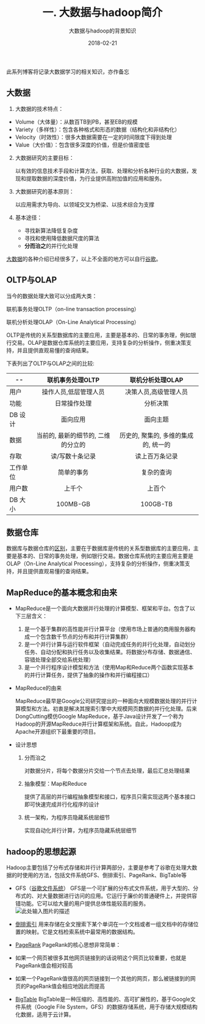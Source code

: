 ﻿---
layout: post
title: '一. 大数据与hadoop简介'
subtitle: '大数据与hadoop的背景知识'
date: 2018-02-21
categories: 大数据
cover: 'https://githubpics.oss-cn-beijing.aliyuncs.com/bigdata/hadoop.jpg'
tags: bigdata hadoop
---

此系列博客将记录大数据学习的相关知识，亦作备忘

## 大数据

1. 大数据的技术特点：
- Volume（大体量）：从数百TB到PB，甚至EB的规模
- Variety（多样性）：包含各种格式和形态的数据（结构化和非结构化）
- Velocity（时效性）：很多大数据需要在一定的时间限度下得到处理
- Value（大价值）：包含很多深度的价值，但是价值密度低

2. 大数据研究的主要目标：

    以有效的信息技术手段和计算方法，获取、处理和分析各种行业的大数据，发现和提取数据的深度价值，为行业提供高附加值的应用和服务。
	
3. 大数据研究的基本原则：

	以应用需求为导向、以领域交叉为桥梁、以技术综合为支撑
	
4. 基本途径：
	- 寻找新算法降低复杂度
	- 寻找和使用降低数据尺度的算法
	- **分而治之**的并行化处理

[大数据][1]的各种介绍已经很多了，以上不全面的地方可以自行[谷歌][2]。

## OLTP与OLAP

当今的数据处理大致可以分成两大类：

联机事务处理OLTP（on-line transaction processing）

联机分析处理OLAP（On-Line Analytical Processing）

OLTP是传统的关系型数据库的主要应用，主要是基本的、日常的事务理，例如银行交易。OLAP是数据仓库系统的主要应用，支持复杂的分析操作，侧重决策支持，并且提供直观易懂的查询结果。

下表列出了OLTP与OLAP之间的比较:

|    --    | 联机事务处理OLTP                   |联机分析处理OLAP|
|-------   |:------:                            |:--------:|
|用户      |操作人员,低层管理人员               | 决策人员,高级管理人员|
|功能      |日常操作处理                        |      分析决策|
|DB 设计   |  面向应用                          |      面向主题|
|数据      |当前的, 最新的细节的, 二维的分立的  |历史的, 聚集的, 多维的集成的, 统一的|
|存取      |读/写数十条记录                     |读上百万条记录|
|工作单位  |   简单的事务                       |              复杂的查询|
|用户数    |上千个                              |       上百个|
|DB 大小   |100MB-GB                            |         100GB-TB|

## 数据仓库
数据库与数据仓库的[区别][3]，主要在于数据库是传统的关系型数据库的主要应用，主要是基本的、日常的事务处理，例如银行交易。数据仓库系统的主要应用主要是OLAP（On-Line Analytical Processing），支持复杂的分析操作，侧重决策支持，并且提供直观易懂的查询结果。

## MapReduce的基本概念和由来
- MapReduce是一个面向大数据并行处理的计算模型、框架和平台。包含了以下三层含义：
	1. 是一个基于集群的高性能并行计算平台（使用市场上普通的商用服务器构成一个包含数千节点的分布和并行计算集群）
	2. 是一个并行计算与运行软件框架（自动完成任务的并行化处理，自动划分任务、自动分配和执行任务以及收集结果。将数据分布存储、数据通信、容错处理全部交给系统处理）
	3. 是一个并行程序设计模型和方法（使用Map和Reduce两个函数实现基本的并行计算任务，提供了抽象的操作和并行编程接口）

- MapReduce的由来

	MapReduce最早是Google公司研究提出的一种面向大规模数据处理的并行计算模型和方法。初衷是解决其搜索引擎中大规模网页数据的并行化处理。后来DongCutting模仿Google MapReduce，基于Java设计开发了一个称为Hadoop的开源MapReduce并行计算框架和系统。自此，Hadoop成为Apache开源组织下最重要的项目。

- 设计思想
	1. 分而治之
	
		对数据分片，将每个数据分片交给一个节点去处理，最后汇总处理结果
	
	2. 抽象模型：Map和Reduce
	
		提供了高层的并行编程抽象模型和接口，程序员只需实现这两个基本接口即可快速完成并行化程序的设计
	
	3. 统一架构，为程序员隐藏系统层细节
	
		实现自动化并行计算，为程序员隐藏系统层细节
	
## hadoop的思想起源
Hadoop主要包括了分布式存储和并行计算两部分，主要是参考了谷歌在处理大数据的时使用的方法，包括文件系统GFS、倒排索引、PageRank、BigTable等

- GFS（[谷歌文件系统][4]）
GFS是一个可扩展的分布式文件系统，用于大型的、分布式的、对大量数据进行访问的应用。它运行于廉价的普通硬件上，并提供容错功能。它可以给大量的用户提供总体性能较高的服务。
![此处输入图片的描述][5]

- [倒排索引][6]
用来存储在全文搜索下某个单词在一个文档或者一组文档中的存储位置的映射。它是文档检索系统中最常用的数据结构。

- [PageRank][7]
PageRank的核心思想非常简单：
 - 如果一个网页被很多其他网页链接到的话说明这个网页比较重要，也就是PageRank值会相对较高
 - 如果一个PageRank值很高的网页链接到一个其他的网页，那么被链接到的网页的PageRank值会相应地因此而提高

- [BigTable][8]
BigTable是一种压缩的、高性能的、高可扩展性的，基于Google文件系统（Google File System，GFS）的数据存储系统，用于存储大规模结构化数据，适用于云计算。
  


  [1]: https://en.wikipedia.org/wiki/Big_data
  [2]: https://www.google.com.hk/search?num=20&newwindow=1&safe=strict&q=big%20data&spell=1&sa=X&ved=0ahUKEwiP2PevgbfZAhUS9mMKHQwtA30QBQgkKAA&biw=1280&bih=679
  [3]: https://www.zhihu.com/question/20623931
  [4]: https://baike.baidu.com/item/GFS/1813072
  [5]: https://gss3.bdstatic.com/-Po3dSag_xI4khGkpoWK1HF6hhy/baike/c0=baike92,5,5,92,30/sign=3513d1f13c6d55fbd1cb7e740c4b242f/9825bc315c6034a84d5b05aeca13495409237667.jpg
  [6]: https://zh.wikipedia.org/wiki/%E5%80%92%E6%8E%92%E7%B4%A2%E5%BC%95
  [7]: https://en.wikipedia.org/wiki/PageRank
  [8]: https://baike.baidu.com/item/BigTable